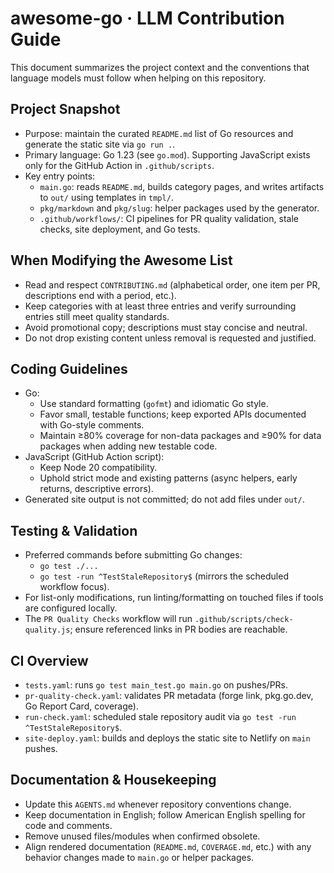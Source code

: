 # awesome-go · LLM Contribution Guide

This document summarizes the project context and the conventions that language models must follow when helping on this repository.

## Project Snapshot

- Purpose: maintain the curated `README.md` list of Go resources and generate the static site via `go run .`.
- Primary language: Go 1.23 (see `go.mod`). Supporting JavaScript exists only for the GitHub Action in `.github/scripts`.
- Key entry points:
  - `main.go`: reads `README.md`, builds category pages, and writes artifacts to `out/` using templates in `tmpl/`.
  - `pkg/markdown` and `pkg/slug`: helper packages used by the generator.
  - `.github/workflows/`: CI pipelines for PR quality validation, stale checks, site deployment, and Go tests.

## When Modifying the Awesome List

- Read and respect `CONTRIBUTING.md` (alphabetical order, one item per PR, descriptions end with a period, etc.).
- Keep categories with at least three entries and verify surrounding entries still meet quality standards.
- Avoid promotional copy; descriptions must stay concise and neutral.
- Do not drop existing content unless removal is requested and justified.

## Coding Guidelines

- Go:
  - Use standard formatting (`gofmt`) and idiomatic Go style.
  - Favor small, testable functions; keep exported APIs documented with Go-style comments.
  - Maintain ≥80% coverage for non-data packages and ≥90% for data packages when adding new testable code.
- JavaScript (GitHub Action script):
  - Keep Node 20 compatibility.
  - Uphold strict mode and existing patterns (async helpers, early returns, descriptive errors).
- Generated site output is not committed; do not add files under `out/`.

## Testing & Validation

- Preferred commands before submitting Go changes:
  - `go test ./...`
  - `go test -run ^TestStaleRepository$` (mirrors the scheduled workflow focus).
- For list-only modifications, run linting/formatting on touched files if tools are configured locally.
- The `PR Quality Checks` workflow will run `.github/scripts/check-quality.js`; ensure referenced links in PR bodies are reachable.

## CI Overview

- `tests.yaml`: runs `go test main_test.go main.go` on pushes/PRs.
- `pr-quality-check.yaml`: validates PR metadata (forge link, pkg.go.dev, Go Report Card, coverage).
- `run-check.yaml`: scheduled stale repository audit via `go test -run ^TestStaleRepository$`.
- `site-deploy.yaml`: builds and deploys the static site to Netlify on `main` pushes.

## Documentation & Housekeeping

- Update this `AGENTS.md` whenever repository conventions change.
- Keep documentation in English; follow American English spelling for code and comments.
- Remove unused files/modules when confirmed obsolete.
- Align rendered documentation (`README.md`, `COVERAGE.md`, etc.) with any behavior changes made to `main.go` or helper packages.
